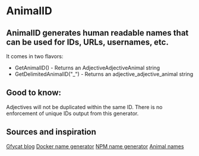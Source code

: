 # AnimalID 
## AnimalID generates human readable names that can be used for IDs, URLs, usernames, etc. 

It comes in two flavors: 
* GetAnimalID() - Returns an AdjectiveAdjectiveAnimal string
* GetDelimitedAnimalID("_") - Returns an adjective_adjective_animal string

## Good to know:
Adjectives will not be duplicated within the same ID.
There is no enforcement of unique IDs output from this generator. 

## Sources and inspiration
[Gfycat blog](https://medium.com/@Gfycat/naming-conventions-97960fc40179)
[Docker name generator](https://github.com/moby/moby/tree/master/pkg/namesgenerator)
[NPM name generator](https://github.com/a-type/adjective-adjective-animal)
[Animal names](https://gist.github.com/borlaym/585e2e09dd6abd9b0d0a)
